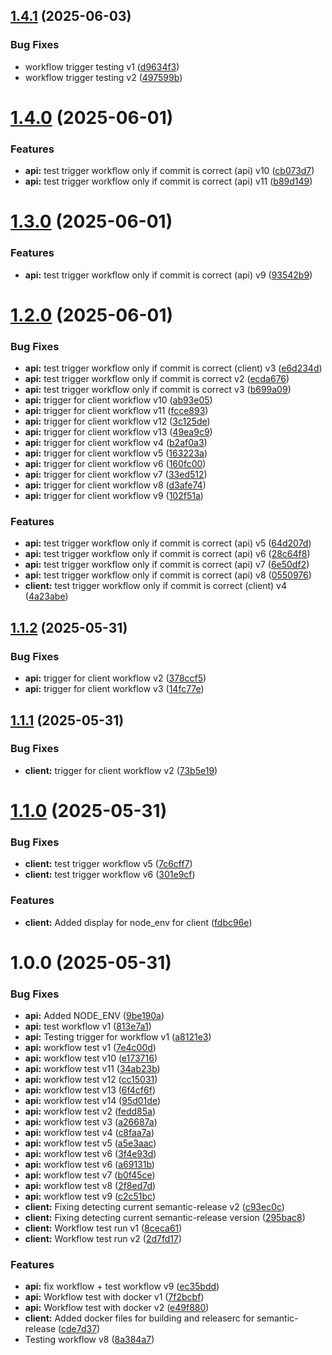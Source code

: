 ## [1.4.1](https://github.com/famasboy888/mern_stack_realty/compare/client-v1.4.0...client-v1.4.1) (2025-06-03)


### Bug Fixes

* workflow trigger testing v1 ([d9634f3](https://github.com/famasboy888/mern_stack_realty/commit/d9634f31e29326fefd6e0ced85ac92f21f8aedf3))
* workflow trigger testing v2 ([497599b](https://github.com/famasboy888/mern_stack_realty/commit/497599b2432128192d36c318221b62a6c6fa2068))

# [1.4.0](https://github.com/famasboy888/mern_stack_realty/compare/client-v1.3.0...client-v1.4.0) (2025-06-01)


### Features

* **api:** test trigger workflow only if commit is correct (api) v10 ([cb073d7](https://github.com/famasboy888/mern_stack_realty/commit/cb073d74f53809abae4c176604b019570d79f321))
* **api:** test trigger workflow only if commit is correct (api) v11 ([b89d149](https://github.com/famasboy888/mern_stack_realty/commit/b89d149528cdf0d5078c54bcaa72c9392e650b81))

# [1.3.0](https://github.com/famasboy888/mern_stack_realty/compare/client-v1.2.0...client-v1.3.0) (2025-06-01)


### Features

* **api:** test trigger workflow only if commit is correct (api) v9 ([93542b9](https://github.com/famasboy888/mern_stack_realty/commit/93542b92b815f82aeb87d83c06f5072976e42e21))

# [1.2.0](https://github.com/famasboy888/mern_stack_realty/compare/client-v1.1.2...client-v1.2.0) (2025-06-01)


### Bug Fixes

* **api:** test trigger workflow only if commit is correct (client) v3 ([e6d234d](https://github.com/famasboy888/mern_stack_realty/commit/e6d234db932604802f0a4e4961cf7c4861ef6bd1))
* **api:** test trigger workflow only if commit is correct v2 ([ecda676](https://github.com/famasboy888/mern_stack_realty/commit/ecda6760706a1cc7c11d1ca1a6df41622d1ecd02))
* **api:** test trigger workflow only if commit is correct v3 ([b699a09](https://github.com/famasboy888/mern_stack_realty/commit/b699a09a6d82b806a5824d7ff61bffda528450c1))
* **api:** trigger for client workflow v10 ([ab93e05](https://github.com/famasboy888/mern_stack_realty/commit/ab93e05db22cb7a0700b9871c79947a67ef219c9))
* **api:** trigger for client workflow v11 ([fcce893](https://github.com/famasboy888/mern_stack_realty/commit/fcce8932ef2ce280f8243b5f2a7a37e31e2845e1))
* **api:** trigger for client workflow v12 ([3c125de](https://github.com/famasboy888/mern_stack_realty/commit/3c125dea62b4daa174479d114e81b7e2c747904d))
* **api:** trigger for client workflow v13 ([49ea9c9](https://github.com/famasboy888/mern_stack_realty/commit/49ea9c9f9de380521d608328f54a816fa5af50d4))
* **api:** trigger for client workflow v4 ([b2af0a3](https://github.com/famasboy888/mern_stack_realty/commit/b2af0a3b3d1217de5a1b0af9e7d6db1845a0b3a3))
* **api:** trigger for client workflow v5 ([163223a](https://github.com/famasboy888/mern_stack_realty/commit/163223ae6bbd8e0b081a8ba56dbcfbb527c45c3d))
* **api:** trigger for client workflow v6 ([160fc00](https://github.com/famasboy888/mern_stack_realty/commit/160fc00f3ba9bda28883c779017ea6cd22955597))
* **api:** trigger for client workflow v7 ([33ed512](https://github.com/famasboy888/mern_stack_realty/commit/33ed5124e849914331c9852b7e08db909dd39c7a))
* **api:** trigger for client workflow v8 ([d3afe74](https://github.com/famasboy888/mern_stack_realty/commit/d3afe74df4919aaadb00dd19059dc59274886d27))
* **api:** trigger for client workflow v9 ([102f51a](https://github.com/famasboy888/mern_stack_realty/commit/102f51aa94164ccc864e81d98c28d0ea17d03786))


### Features

* **api:** test trigger workflow only if commit is correct (api) v5 ([64d207d](https://github.com/famasboy888/mern_stack_realty/commit/64d207dc1ed4b4fef1c112486c9fd5ed6e56a632))
* **api:** test trigger workflow only if commit is correct (api) v6 ([28c64f8](https://github.com/famasboy888/mern_stack_realty/commit/28c64f832ee57d836d55f242add9b31c6d1ade7e))
* **api:** test trigger workflow only if commit is correct (api) v7 ([6e50df2](https://github.com/famasboy888/mern_stack_realty/commit/6e50df214c66b5943050e012a4a0c0bec2455629))
* **api:** test trigger workflow only if commit is correct (api) v8 ([0550976](https://github.com/famasboy888/mern_stack_realty/commit/0550976d51792179afa787251939d82272c21e8e))
* **client:** test trigger workflow only if commit is correct (client) v4 ([4a23abe](https://github.com/famasboy888/mern_stack_realty/commit/4a23abe0a9968c355d11280d7d338ff989a2a9c3))

## [1.1.2](https://github.com/famasboy888/mern_stack_realty/compare/client-v1.1.1...client-v1.1.2) (2025-05-31)


### Bug Fixes

* **api:** trigger for client workflow v2 ([378ccf5](https://github.com/famasboy888/mern_stack_realty/commit/378ccf5207b3b3d1f5cbc3ac3992a11fe374c809))
* **api:** trigger for client workflow v3 ([14fc77e](https://github.com/famasboy888/mern_stack_realty/commit/14fc77e9188aa183369d506fd1d81238fa1c9a1c))

## [1.1.1](https://github.com/famasboy888/mern_stack_realty/compare/client-v1.1.0...client-v1.1.1) (2025-05-31)


### Bug Fixes

* **client:** trigger for client workflow v2 ([73b5e19](https://github.com/famasboy888/mern_stack_realty/commit/73b5e192db4b43c27feda4b5424892ab143ac703))

# [1.1.0](https://github.com/famasboy888/mern_stack_realty/compare/client-v1.0.0...client-v1.1.0) (2025-05-31)


### Bug Fixes

* **client:** test trigger workflow v5 ([7c6cff7](https://github.com/famasboy888/mern_stack_realty/commit/7c6cff70122203662eab380f4a76f3a77a862dbd))
* **client:** test trigger workflow v6 ([301e9cf](https://github.com/famasboy888/mern_stack_realty/commit/301e9cf873742d368c43efcf501c1dcd19aedecd))


### Features

* **client:** Added display for node_env for client ([fdbc96e](https://github.com/famasboy888/mern_stack_realty/commit/fdbc96ef4b1d4a4df571e95626c58228201aec09))

# 1.0.0 (2025-05-31)


### Bug Fixes

* **api:** Added NODE_ENV ([9be190a](https://github.com/famasboy888/mern_stack_realty/commit/9be190a40fb3b5907c76219d7a7341fbc832e8f7))
* **api:** test workflow v1 ([813e7a1](https://github.com/famasboy888/mern_stack_realty/commit/813e7a1aead19565b4c7e4cf1b54e5b9a868fa33))
* **api:** Testing trigger for workflow v1 ([a8121e3](https://github.com/famasboy888/mern_stack_realty/commit/a8121e33ffa878125cc96c2f8e8088902a1cc7a2))
* **api:** workflow test v1 ([7e4c00d](https://github.com/famasboy888/mern_stack_realty/commit/7e4c00d23f3ddf8741599110d2f31cf8cea95372))
* **api:** workflow test v10 ([e173716](https://github.com/famasboy888/mern_stack_realty/commit/e17371668ca477b7a462b166f6425c56ba3c3d39))
* **api:** workflow test v11 ([34ab23b](https://github.com/famasboy888/mern_stack_realty/commit/34ab23be124e486041e92d52d95fdca3a29d5371))
* **api:** workflow test v12 ([cc15031](https://github.com/famasboy888/mern_stack_realty/commit/cc150313fe54faae3e3ab48139edef27bc6acf07))
* **api:** workflow test v13 ([6f4cf6f](https://github.com/famasboy888/mern_stack_realty/commit/6f4cf6fdfadec43f97413e542c915fdd1b1c25d2))
* **api:** workflow test v14 ([95d01de](https://github.com/famasboy888/mern_stack_realty/commit/95d01defe73237644e7ce4bc9826761fa35738c4))
* **api:** workflow test v2 ([fedd85a](https://github.com/famasboy888/mern_stack_realty/commit/fedd85a4873a5a07732fc984b4794c739c50f3e7))
* **api:** workflow test v3 ([a26687a](https://github.com/famasboy888/mern_stack_realty/commit/a26687a27a514ac40e789d97cd0042a3c3ab1886))
* **api:** workflow test v4 ([c8faa7a](https://github.com/famasboy888/mern_stack_realty/commit/c8faa7a6d498c02062d8c11edd02673d889b99ba))
* **api:** workflow test v5 ([a5e3aac](https://github.com/famasboy888/mern_stack_realty/commit/a5e3aacebff9786f38bc6844fcb1f7fcda9e1356))
* **api:** workflow test v6 ([3f4e93d](https://github.com/famasboy888/mern_stack_realty/commit/3f4e93ddc96f0292b80481a0eb180dca3e72bcce))
* **api:** workflow test v6 ([a69131b](https://github.com/famasboy888/mern_stack_realty/commit/a69131b5155c4f019622daba7b1698d4cf8e81e8))
* **api:** workflow test v7 ([b0f45ce](https://github.com/famasboy888/mern_stack_realty/commit/b0f45ceb98b1ed87f3e52a319de992303c200d5f))
* **api:** workflow test v8 ([2f8ed7d](https://github.com/famasboy888/mern_stack_realty/commit/2f8ed7dcf543ba76d8421d45759872ae65804e20))
* **api:** workflow test v9 ([c2c51bc](https://github.com/famasboy888/mern_stack_realty/commit/c2c51bc72c4037629b4bf2ffbf1228d7940066c3))
* **client:** Fixing detecting current semantic-release v2 ([c93ec0c](https://github.com/famasboy888/mern_stack_realty/commit/c93ec0c11cdc49bc6aaebf6d71bdc85f7bbc63e8))
* **client:** Fixing detecting current semantic-release version ([295bac8](https://github.com/famasboy888/mern_stack_realty/commit/295bac81bb21d151ddfe97607ef50d6170890c54))
* **client:** Workflow test run v1 ([8ceca61](https://github.com/famasboy888/mern_stack_realty/commit/8ceca614f91e11fce6a074a225073c5c957dc978))
* **client:** Workflow test run v2 ([2d7fd17](https://github.com/famasboy888/mern_stack_realty/commit/2d7fd1770af0f17581db0e23333871dc8b9af62e))


### Features

* **api:** fix workflow + test workflow v9 ([ec35bdd](https://github.com/famasboy888/mern_stack_realty/commit/ec35bdd0f8223e5427017709eaad568f915c1881))
* **api:** Workflow test with docker v1 ([7f2bcbf](https://github.com/famasboy888/mern_stack_realty/commit/7f2bcbffd38917f9124a25014b7d2b0022d936e8))
* **api:** Workflow test with docker v2 ([e49f880](https://github.com/famasboy888/mern_stack_realty/commit/e49f8800372ce184cbfab3ec08f72b9b5f4e2725))
* **client:** Added docker files for building and releaserc for semantic-release ([cde7d37](https://github.com/famasboy888/mern_stack_realty/commit/cde7d37c7a6a0ede6db709ead9dac5e34b52827b))
* Testing workflow v8 ([8a384a7](https://github.com/famasboy888/mern_stack_realty/commit/8a384a7b85f535a16042315cdbe1cc1e43d89379))
